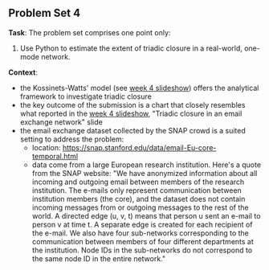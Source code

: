 ## **Problem Set 4**

**Task**: The problem set comprises one point only:

1.  Use Python to estimate the extent of triadic closure in a real-world, one-mode network.


**Context**:

- the Kossinets-Watts' model (see [week 4
  slideshow](https://github.com/simoneSantoni/net-analysis-smm638/blob/master/week4/slideshow_1.ipynb))
  offers the analytical framework to investigate triadic closure
- the key outcome of the submission is a chart that closely resembles what
  reported in the [week 4
  slideshow](https://github.com/simoneSantoni/net-analysis-smm638/blob/master/week4/slideshow_1.ipynb),
  "Triadic closure in an email exchange network" slide
- the email exchange dataset collected by the SNAP crowd is a suited setting to address the problem:
   * location: https://snap.stanford.edu/data/email-Eu-core-temporal.html
   * data come from a large European research institution. Here's a quote from the SNAP website: "We have anonymized information about all incoming and outgoing email between members of the research institution. The e-mails only represent communication between institution members (the core), and the dataset does not contain incoming messages from or outgoing messages to the rest of the world. A directed edge (u, v, t) means that person u sent an e-mail to person v at time t. A separate edge is created for each recipient of the e-mail. We also have four sub-networks corresponding to the communication between members of four different departments at the institution. Node IDs in the sub-networks do not correspond to the same node ID in the entire network."

